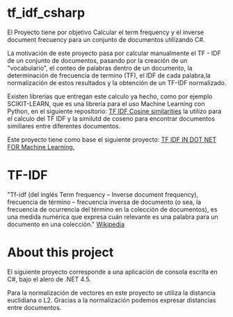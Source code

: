 # tf_idf_csharp

El Proyecto tiene por objetivo Calcular el term frequency y el inverse document frecuency para un conjunto de documentos utilizando C#.

La motivación de este proyecto pasa por calcular manualmente el TF - IDF de un conjunto de documentos, pasando por la creación de un "vocabulario", el conteo de palabras dentro de un documento,  la determinación de frecuencia de termino (TF), el IDF de cada palabra,la normalización de estos resultados y la obtención de un TF-IDF normalizado.

Existen librerias que entregan este calculo ya hecho, como por ejemplo SCIKIT-LEARN, que es una libreria para el uso Machine Learning con Python, en el siguiente repositorio: <a href="https://github.com/patovega/tf_idf_cosine_similarities" target="blank_">TF IDF Cosine similarities</a> la utilizo para el calculo del TF IDF y la similutd de coseno para encontrar documentos similiares entre diferentes documentos.

Este proyecto tiene como base el siguiente proyecto: <a href="http://www.primaryobjects.com/2013/09/13/tf-idf-in-c-net-for-machine-learning-term-frequency-inverse-document-frequency/" target="blank_">TF IDF IN DOT NET FOR Machine Learning.</a>

# TF-IDF

"Tf-idf (del inglés Term frequency – Inverse document frequency), frecuencia de término – frecuencia inversa de documento (o sea, la frecuencia de ocurrencia del término en la colección de documentos), es una medida numérica que expresa cuán relevante es una palabra para un documento en una colección." <a href="https://es.wikipedia.org/wiki/Tf-idf" target="blank_">Wikipedia</a>

# About this project

El siguiente proyecto corresponde a una aplicación de consola escrita en C#, bajo el alero de .NET 4.5.

Para la normalización de vectores en este proyecto se utiliza la distancia euclidiana o L2. Gracias a la normalización podemos expresar distancias entre documentos.
